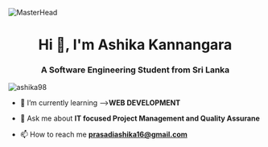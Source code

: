 ![MasterHead](https://i.pinimg.com/originals/de/30/21/de3021c5618a58faa9f39ba3df133f24.gif)



<h1 align="center">Hi 👋, I'm Ashika Kannangara</h1>
<h3 align="center">A Software Engineering Student from Sri Lanka</h3>

<p align="left"> <img src="https://komarev.com/ghpvc/?username=ashika98&label=Profile%20views&color=0e75b6&style=flat" alt="ashika98" /> </p>

- 🌱 I’m currently learning -->**WEB DEVELOPMENT**

 
- 💬 Ask me about **IT focused Project Management and Quality Assurane**

- 📫 How to reach me **prasadiashika16@gmail.com**


<p align="left">
</p>


